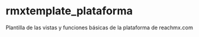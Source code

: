 # rmxtemplate_plataforma
Plantilla de las vistas y funciones básicas de la plataforma de reachmx.com 
